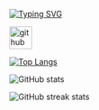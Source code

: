 [![Typing SVG](https://readme-typing-svg.demolab.com?font=Fira+Code&size=30&pause=1000&center=true&vCenter=true&width=846&lines=Welcome+to+Hyeonju's+GitHub)](https://git.io/typing-svg)


[<img src='https://cdn.jsdelivr.net/npm/simple-icons@3.0.1/icons/github.svg' alt='github' height='40'>](https://github.com/KimHyeonJu)  

[![Top Langs](https://github-readme-stats.vercel.app/api/top-langs/?username=KimHyeonJu)](https://github.com/anuraghazra/github-readme-stats)

![GitHub stats](https://github-readme-stats.vercel.app/api?username=KimHyeonJu&show_icons=true&count_private=true)  

![GitHub streak stats](https://streak-stats.demolab.com/?user=KimHyeonJu)  

